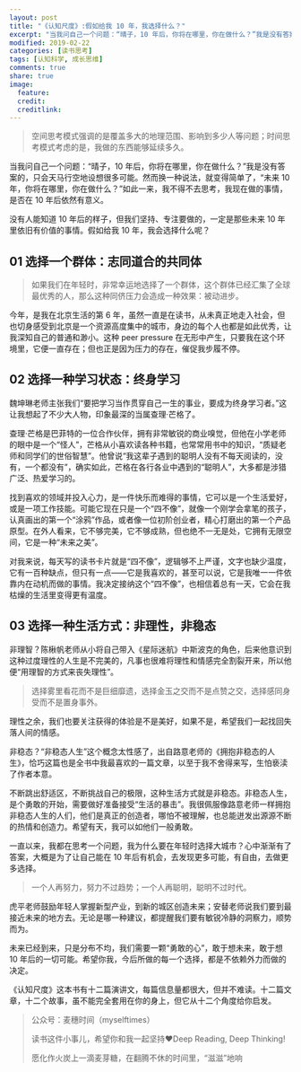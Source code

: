 ```yaml
---
layout: post
title: "《认知尺度》:假如给我 10 年，我选择什么？"
excerpt: "当我问自己一个问题：“晴子，10 年后，你将在哪里，你在做什么？”我是没有答案的，只会天马行空地设想很多可能。然而换一种说法，就变得简单了，“未来 10 年，你将在哪里，你在做什么？”如此一来，我不得不去思考，我现在做的事情，是否在 10 年后依然有意义。"
modified: 2019-02-22
categories: [读书思考]
tags: [认知科学, 成长思维]
comments: true
share: true
image:
  feature:
  credit:
  creditlink:
---
```


> 空间思考模式强调的是覆盖多大的地理范围、影响到多少人等问题；时间思考模式考虑的是，我做的东西能够延续多久。

当我问自己一个问题：“晴子，10 年后，你将在哪里，你在做什么？”我是没有答案的，只会天马行空地设想很多可能。然而换一种说法，就变得简单了，“未来 10 年，你将在哪里，你在做什么？”如此一来，我不得不去思考，我现在做的事情，是否在 10 年后依然有意义。

没有人能知道 10 年后的样子，但我们坚持、专注要做的，一定是那些未来 10 年里依旧有价值的事情。假如给我 10 年，我会选择什么呢？

## 01 选择一个群体：志同道合的共同体

> 如果我们在年轻时，非常幸运地选择了一个群体，这个群体已经汇集了全球最优秀的人，那么这种同侪压力会造成一种效果：被动进步。

今年，是我在北京生活的第 6 年，虽然一直是在读书，从未真正地走入社会，但也切身感受到北京是一个资源高度集中的城市，身边的每个人也都是如此优秀，让我深知自己的普通和渺小。这种 peer pressure 在无形中产生，只要我在这个环境里，它便一直存在；但也正是因为压力的存在，催促我步履不停。

## 02 选择一种学习状态：终身学习

魏坤琳老师主张我们“要把学习当作贯穿自己一生的事业，要成为终身学习者。”这让我想起了不少大人物，印象最深的当属查理·芒格了。

查理·芒格是巴菲特的一位合作伙伴，拥有非常敏锐的商业嗅觉，但他在小学老师的眼中是一个“怪人”，芒格从小喜欢读各种书籍，也常常用书中的知识，“质疑老师和同学们的世俗智慧”。他曾说“我这辈子遇到的聪明人没有不每天阅读的，没有，一个都没有”，确实如此，芒格在各行各业中遇到的“聪明人”，大多都是涉猎广泛、热爱学习的。

找到喜欢的领域并投入心力，是一件快乐而难得的事情，它可以是一个生活爱好，或是一项工作技能。可能它现在只是一个“四不像”，就像一个刚学会拿笔的孩子，认真画出的第一个“涂鸦”作品，或者像一位初阶创业者，精心打磨出的第一个产品原型。在外人看来，它不够完美，它不够成熟，但也绝不一无是处，它拥有无限空间，它是一种“未来之美”。

对我来说，每天写的读书卡片就是“四不像”，逻辑够不上严谨，文字也缺少温度，它有一百种缺点，但只有一点——它是我喜欢的，甚至可以说，它是我唯一一件依靠内在动机而做的事情。我决定接纳这个“四不像”，也相信着总有一天，它会在我枯燥的生活里变得更有温度。

## 03 选择一种生活方式：非理性，非稳态

非理智？陈楸帆老师从小将自己带入《星际迷航》中斯波克的角色，后来他意识到这种过度理性的人生是不完美的，凡事也很难将理性和情感完全割裂开来，所以他便“用理智的方式来丧失理性”。

> 选择雾里看花而不是巨细靡遗，选择金玉之交而不是点赞之交，选择感同身受而不是置身事外。

理性之余，我们也要关注获得的体验是不是美好，如果不是，希望我们一起找回失落人间的情感。

非稳态？“非稳态人生”这个概念太性感了，出自路意老师的《拥抱非稳态的人生》，恰巧这篇也是全书中我最喜欢的一篇文章，以至于我不舍得来写，生怕亵渎了作者本意。

不断跳出舒适区，不断挑战自己的极限，这种生活方式就是非稳态。非稳态人生，是个勇敢的开始，需要做好准备接受“生活的暴击”。我很佩服像路意老师一样拥抱非稳态人生的人们，他们是真正的创造者，哪怕不被理解，也总能迸发出源源不断的热情和创造力。希望有天，我可以如他们一般勇敢。

一直以来，我都在思考一个问题，我为什么要在年轻时选择大城市？心中渐渐有了答案，大概是为了让自己能在 10 年后有机会，去发现更多可能，有自由，去做更多选择。

> 一个人再努力，努力不过趋势；一个人再聪明，聪明不过时代。

虎平老师鼓励年轻人掌握新型产业，到新的城区创造未来；安替老师说我们要到最接近未来的地方去。无论是哪一种建议，都提醒我们要有敏锐冷静的洞察力，顺势而为。

未来已经到来，只是分布不均，我们需要一颗“勇敢的心”，敢于想未来，敢于想 10 年后的一切可能。希望你我，今后所做的每一个选择，都是不依赖外力而做的决定。

《认知尺度》这本书有十二篇演讲文，每篇信息量都很大，但并不难读。十二篇文章，十二个故事，虽不能完全套用在你的身上，但它从十二个角度给你启发。

> 公众号：麦穗时间（myselftimes）
> 
> 读书这件小事儿，希望你和我一起坚持❤️Deep Reading, Deep Thinking!
> 
> 愿化作火炭上一滴麦芽糖，在翻腾不休的时间里，“滋滋”地响